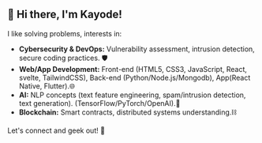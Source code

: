 ## 👋  Hi there, I'm Kayode!

I like solving problems, interests in:  

* **Cybersecurity & DevOps:** Vulnerability assessment, intrusion detection, secure coding practices. 🛡️
* **Web/App Development:**  Front-end (HTML5, CSS3, JavaScript, React, svelte, TailwindCSS), Back-end (Python/Node.js/Mongodb), App(React Native, Flutter).🌐
* **AI:**  NLP concepts (text feature engineering, spam/intrusion detection, text generation). (TensorFlow/PyTorch/OpenAI).🤖
* **Blockchain:** Smart contracts, distributed systems understanding.⛓️

Let's connect and geek out! 🚀
